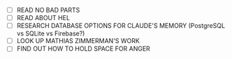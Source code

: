 - [ ] READ NO BAD PARTS
- [ ] READ ABOUT HEL
- [ ] RESEARCH DATABASE OPTIONS FOR CLAUDE'S MEMORY (PostgreSQL vs SQLite vs Firebase?)
- [ ] LOOK UP MATHIAS ZIMMERMAN'S WORK
- [ ] FIND OUT HOW TO HOLD SPACE FOR ANGER